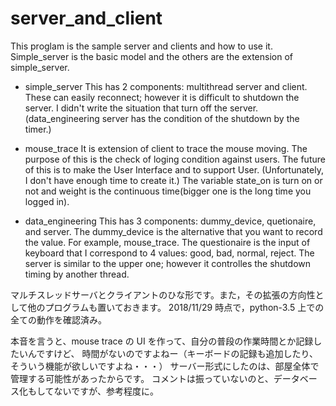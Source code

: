 # server_and_client
This proglam is the sample server and clients and how to use it.
Simple_server is the basic model and the others are the extension of simple_server.

- simple_server
This has 2 components: multithread server and client.
These can easily reconnect; however it is difficult to shutdown the server.
I didn't write the situation that turn off the server.
(data_engineering server has the condition of the shutdown by the timer.)

- mouse_trace
It is extension of client to trace the mouse moving.
The purpose of this is the check of loging condition against users.
The future of this is to make the User Interface and to support User.
(Unfortunately, I don't have enough time to create it.)
The variable state_on is turn on or not and weight is the continuous time(bigger one is the long time you logged in).

- data_engineering
This has 3 components: dummy_device, quetionaire, and server.
The dummy_device is the alternative that you want to record the value. For example, mouse_trace.
The questionaire is the input of keyboard that I correspond to 4 values: good, bad, normal, reject.
The server is similar to the upper one; however it controlles the shutdown timing by another thread.


マルチスレッドサーバとクライアントのひな形です。また，その拡張の方向性として他のプログラムも置いておきます。
2018/11/29 時点で，python-3.5 上での全ての動作を確認済み。

本音を言うと、mouse trace の UI を作って、自分の普段の作業時間とか記録したいんですけど、
時間がないのですよねー（キーボードの記録も追加したり、そういう機能が欲しいですよね・・・）
サーバー形式にしたのは、部屋全体で管理する可能性があったからです。
コメントは振っていないのと、データベース化もしてないですが、参考程度に。

